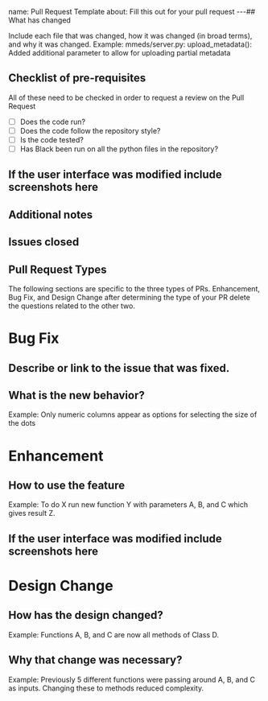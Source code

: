 name: Pull Request Template
about: Fill this out for your pull request
\---## What has changed

Include each file that was changed, how it was changed (in broad terms), and why it was changed.
Example:
mmeds/server.py:
upload_metadata(): Added additional parameter to allow for uploading partial metadata

## Checklist of pre-requisites

All of these need to be checked in order to request a review on the Pull Request

- [ ] Does the code run?
- [ ] Does the code follow the repository style?
- [ ] Is the code tested?
- [ ] Has Black been run on all the python files in the repository?

## If the user interface was modified include screenshots here

## Additional notes

## Issues closed

## Pull Request Types

The following sections are specific to the three types of PRs. Enhancement, Bug Fix, and Design Change after determining the type of your PR delete the questions related to the other two.

# Bug Fix

## Describe or link to the issue that was fixed.

## What is the new behavior?

Example: Only numeric columns appear as options for selecting the size of the dots

# Enhancement

## How to use the feature

Example: To do X run new function Y with parameters A, B, and C which gives result Z.

## If the user interface was modified include screenshots here

# Design Change

## How has the design changed?

Example: Functions A, B, and C are now all methods of Class D.

## Why that change was necessary?

Example: Previously 5 different functions were passing around A, B, and C as inputs. Changing these to methods reduced complexity.
